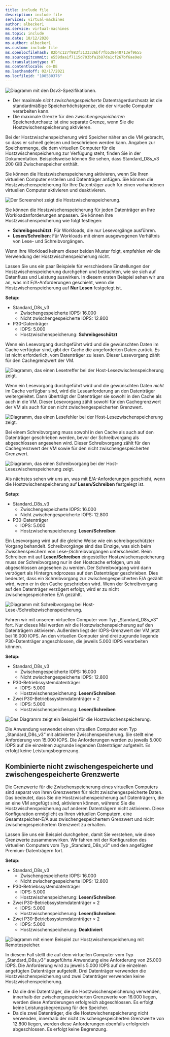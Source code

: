 ```yaml
---
title: include file
description: include file
services: virtual-machines
author: albecker1
ms.service: virtual-machines
ms.topic: include
ms.date: 10/12/2020
ms.author: albecker1
ms.custom: include file
ms.openlocfilehash: 82b4c127f983f3133326bf7fb538e40713ef9655
ms.sourcegitcommit: e559daa1f7115d703bfa1b87da1cf267bf6ae9e8
ms.translationtype: HT
ms.contentlocale: de-DE
ms.lasthandoff: 02/17/2021
ms.locfileid: "100580376"
---
```

![Diagramm mit den Dsv3-Spezifikationen.](media/vm-disk-performance/dsv3-documentation.jpg)

- Der maximale *nicht zwischengespeicherte* Datenträgerdurchsatz ist die standardmäßige Speicherhöchstgrenze, die der virtuelle Computer verarbeiten kann.
- Die maximale Grenze für den *zwischengespeicherten* Speicherdurchsatz ist eine separate Grenze, wenn Sie die Hostzwischenspeicherung aktivieren.

Bei der Hostzwischenspeicherung wird Speicher näher an die VM gebracht, so dass er schnell gelesen und beschrieben werden kann. Angaben zur Speichermenge, die dem virtuellen Computer für die Hostzwischenspeicherung zur Verfügung steht, finden Sie in der Dokumentation. Beispielsweise können Sie sehen, dass Standard_D8s_v3 200 GiB Zwischenspeicher enthält.

Sie können die Hostzwischenspeicherung aktivieren, wenn Sie Ihren virtuellen Computer erstellen und Datenträger anfügen. Sie können die Hostzwischenspeicherung für Ihre Datenträger auch für einen vorhandenen virtuellen Computer aktivieren und deaktivieren.

![Der Screenshot zeigt die Hostzwischenspeicherung.](media/vm-disk-performance/host-caching.jpg)

Sie können die Hostzwischenspeicherung für jeden Datenträger an Ihre Workloadanforderungen anpassen. Sie können Ihre Hostzwischenspeicherung wie folgt festlegen:

- **Schreibgeschützt**: Für Workloads, die nur Lesevorgänge ausführen.
- **Lesen/Schreiben**: Für Workloads mit einem ausgewogenen Verhältnis von Lese- und Schreibvorgängen.

Wenn Ihre Workload keinem dieser beiden Muster folgt, empfehlen wir die Verwendung der Hostzwischenspeicherung nicht.

Lassen Sie uns ein paar Beispiele für verschiedene Einstellungen der Hostzwischenspeicherung durchgehen und betrachten, wie sie sich auf Datenfluss und Leistung auswirken. In diesem ersten Beispiel sehen wir uns an, was mit E/A-Anforderungen geschieht, wenn die Hostzwischenspeicherung auf **Nur Lesen** festgelegt ist.

**Setup:**

- Standard_D8s_v3
  - Zwischengespeicherte IOPS: 16.000
  - Nicht zwischengespeicherte IOPS: 12.800
- P30-Datenträger
  - IOPS: 5.000
  - Hostzwischenspeicherung: **Schreibgeschützt**

Wenn ein Lesevorgang durchgeführt wird und die gewünschten Daten im Cache verfügbar sind, gibt der Cache die angeforderten Daten zurück. Es ist nicht erforderlich, vom Datenträger zu lesen. Dieser Lesevorgang zählt für den Cachegrenzwert der VM.

![Diagramm, das einen Lesetreffer bei der Host-Lesezwischenspeicherung zeigt.](media/vm-disk-performance/host-caching-read-hit.jpg)

Wenn ein Lesevorgang durchgeführt wird und die gewünschten Daten *nicht* im Cache verfügbar sind, wird die Leseanforderung an den Datenträger weitergeleitet. Dann überträgt der Datenträger sie sowohl in den Cache als auch in die VM. Dieser Lesevorgang zählt sowohl für den Cachegrenzwert der VM als auch für den nicht zwischengespeicherten Grenzwert.

![Diagramm, das einen Lesefehler bei der Host-Lesezwischenspeicherung zeigt.](media/vm-disk-performance/host-caching-read-miss.jpg)

Bei einem Schreibvorgang muss sowohl in den Cache als auch auf den Datenträger geschrieben werden, bevor der Schreibvorgang als abgeschlossen angesehen wird. Dieser Schreibvorgang zählt für den Cachegrenzwert der VM sowie für den nicht zwischengespeicherten Grenzwert.

![Diagramm, das einen Schreibvorgang bei der Host-Lesezwischenspeicherung zeigt.](media/vm-disk-performance/host-caching-write.jpg)

Als nächstes sehen wir uns an, was mit E/A-Anforderungen geschieht, wenn die Hostzwischenspeicherung auf **Lesen/Schreiben** festgelegt ist.

**Setup:**

- Standard_D8s_v3
  - Zwischengespeicherte IOPS: 16.000
  - Nicht zwischengespeicherte IOPS: 12.800
- P30-Datenträger
  - IOPS: 5.000
  - Hostzwischenspeicherung: **Lesen/Schreiben**

Ein Lesevorgang wird auf die gleiche Weise wie ein schreibgeschützter Vorgang behandelt. Schreibvorgänge sind das Einzige, was sich beim Zwischenspeichern von Lese-/Schreibvorgängen unterscheidet. Beim Schreiben mit auf **Lesen/Schreiben** eingestellter Hostzwischenspeicherung muss der Schreibvorgang nur in den Hostcache erfolgen, um als abgeschlossen angesehen zu werden. Der Schreibvorgang wird dann verzögert als Hintergrundprozess auf den Datenträger geschrieben. Dies bedeutet, dass ein Schreibvorgang zur zwischengespeicherten E/A gezählt wird, wenn er in den Cache geschrieben wird. Wenn der Schreibvorgang auf den Datenträger verzögert erfolgt, wird er zu nicht zwischengespeicherten E/A gezählt.

![Diagramm mit Schreibvorgang bei Host-Lese-/Schreibzwischenspeicherung.](media/vm-disk-performance/host-caching-read-write.jpg)

Fahren wir mit unserem virtuellen Computer vom Typ „Standard_D8s_v3“ fort. Nur dieses Mal werden wir die Hostzwischenspeicherung auf den Datenträgern aktivieren. Außerdem liegt der IOPS-Grenzwert der VM jetzt bei 16.000 IOPS. An den virtuellen Computer sind drei zugrunde liegende P30-Datenträger angeschlossen, die jeweils 5.000 IOPS verarbeiten können.

**Setup:**

- Standard_D8s_v3
  - Zwischengespeicherte IOPS: 16.000
  - Nicht zwischengespeicherte IOPS: 12.800
- P30-Betriebssystemdatenträger
  - IOPS: 5.000
  - Hostzwischenspeicherung: **Lesen/Schreiben**
- Zwei P30-Betriebssystemdatenträger × 2
  - IOPS: 5.000
  - Hostzwischenspeicherung: **Lesen/Schreiben**

![Das Diagramm zeigt ein Beispiel für die Hostzwischenspeicherung.](media/vm-disk-performance/host-caching-example-without-remote.jpg)

Die Anwendung verwendet einen virtuellen Computer vom Typ „Standard_D8s_v3“ mit aktivierter Zwischenspeicherung. Sie stellt eine Anforderung von 15.000 IOPS. Die Anforderungen werden zu jeweils 5.000 IOPS auf die einzelnen zugrunde liegenden Datenträger aufgeteilt. Es erfolgt keine Leistungsbegrenzung.

## <a name="combined-uncached-and-cached-limits"></a>Kombinierte nicht zwischengespeicherte und zwischengespeicherte Grenzwerte

Die Grenzwerte für die Zwischenspeicherung eines virtuellen Computers sind separat von ihren Grenzwerten für nicht zwischengespeicherte Daten. Das bedeutet, dass Sie die Hostzwischenspeicherung auf Datenträgern, die an eine VM angefügt sind, aktivieren können, während Sie die Hostzwischenspeicherung auf anderen Datenträgern nicht aktivieren. Diese Konfiguration ermöglicht es Ihren virtuellen Computern, eine Gesamtspeicher-E/A aus zwischengespeichertem Grenzwert und nicht zwischengespeichertem Grenzwert zu erhalten.

Lassen Sie uns ein Beispiel durchgehen, damit Sie verstehen, wie diese Grenzwerte zusammenwirken. Wir fahren mit der Konfiguration des virtuellen Computers vom Typ „Standard_D8s_v3“ und den angefügten Premium-Datenträgern fort.

**Setup:**

- Standard_D8s_v3
  - Zwischengespeicherte IOPS: 16.000
  - Nicht zwischengespeicherte IOPS: 12.800
- P30-Betriebssystemdatenträger
  - IOPS: 5.000
  - Hostzwischenspeicherung: **Lesen/Schreiben**
- Zwei P30-Betriebssystemdatenträger × 2
  - IOPS: 5.000
  - Hostzwischenspeicherung: **Lesen/Schreiben**
- Zwei P30-Betriebssystemdatenträger × 2
  - IOPS: 5.000
  - Hostzwischenspeicherung: **Deaktiviert**

![Diagramm mit einem Beispiel zur Hostzwischenspeicherung mit Remotespeicher.](media/vm-disk-performance/host-caching-example-with-remote.jpg)

In diesem Fall stellt die auf dem virtuellen Computer vom Typ „Standard_D8s_v3“ ausgeführte Anwendung eine Anforderung von 25.000 IOPS. Die Anforderung wird zu jeweils 5.000 IOPS auf die einzelnen angefügten Datenträger aufgeteilt. Drei Datenträger verwenden die Hostzwischenspeicherung und zwei Datenträger verwenden keine Hostzwischenspeicherung.

- Da die drei Datenträger, die die Hostzwischenspeicherung verwenden, innerhalb der zwischengespeicherten Grenzwerte von 16.000 liegen, werden diese Anforderungen erfolgreich abgeschlossen. Es erfolgt keine Leistungsbegrenzung für den Speicher.
- Da die zwei Datenträger, die die Hostzwischenspeicherung nicht verwenden, innerhalb der nicht zwischengespeicherten Grenzwerte von 12.800 liegen, werden diese Anforderungen ebenfalls erfolgreich abgeschlossen. Es erfolgt keine Begrenzung.

